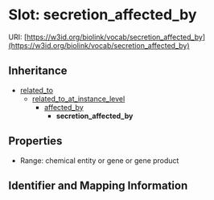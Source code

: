 # Slot: secretion_affected_by

URI: [https://w3id.org/biolink/vocab/secretion_affected_by](https://w3id.org/biolink/vocab/secretion_affected_by)




## Inheritance

* [related_to](related_to.md)
    * [related_to_at_instance_level](related_to_at_instance_level.md)
        * [affected_by](affected_by.md)
            * **secretion_affected_by**



## Properties

 * Range: chemical entity or gene or gene product



## Identifier and Mapping Information






